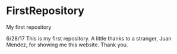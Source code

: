 # FirstRepository
My first repository

6/28/17
This is my first repository. 
A little thanks to a stranger, Juan Mendez, for showing me this website. Thank you. 
